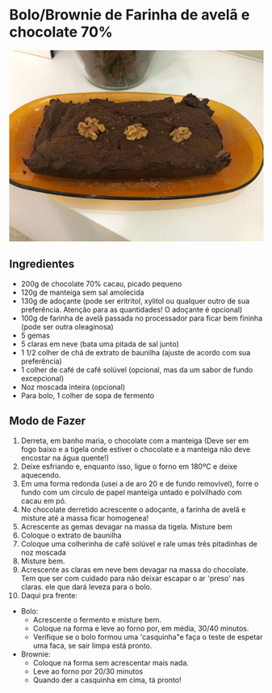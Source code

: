 # Bolo/Brownie de Farinha de avelã e chocolate 70%

![Bolo/Brownie de Farinha de avelã e chocolate 70%](images/brownie-michelly.jpg)

## Ingredientes

* 200g de chocolate 70% cacau, picado pequeno
* 120g de manteiga sem sal amolecida
* 130g de adoçante (pode ser eritritol, xylitol ou qualquer outro de sua preferência. Atenção para as quantidades! O adoçante é opcional)
* 100g de farinha de avelã passada no processador para ficar bem fininha (pode ser outra oleaginosa)
* 5 gemas
* 5 claras em neve (bata uma pitada de sal junto)
* 1 1/2 colher de chá de extrato de baunilha (ajuste de acordo com sua preferência)
* 1 colher de café de café solúvel (opcional, mas da um sabor de fundo excepcional)
* Noz moscada inteira (opcional)
* Para bolo, 1 colher de sopa de fermento

## Modo de Fazer

1. Derreta, em banho maria, o chocolate com a manteiga (Deve ser em fogo baixo e a tigela onde estiver o chocolate e a manteiga não deve encostar na água quente!)
2. Deixe esfriando e, enquanto isso, ligue o forno em 180ºC e deixe aquecendo. 
3. Em uma forma redonda (usei a de aro 20 e de fundo removível), forre o fundo com um círculo de papel manteiga untado e polvilhado com cacau em pó.
4. No chocolate derretido acrescente o adoçante, a farinha de avelã e misture até a massa ficar homogenea! 
5. Acrescente as gemas devagar na massa da tigela. Misture bem
6. Coloque o extrato de baunilha
7. Coloque uma colherinha de café solúvel e rale umas três pitadinhas de noz moscada
8. Misture bem.
9. Acrescente as claras em neve bem devagar na massa do chocolate. Tem que ser com cuidado para não deixar escapar o ar 'preso' nas claras. ele que dará leveza para o bolo.
10. Daqui pra frente:
  * Bolo: 
    * Acrescente o fermento e misture bem.
    * Coloque na forma e leve ao forno por, em média, 30/40 minutos.
    * Verifique se o bolo formou uma 'casquinha"e faça o teste de espetar uma faca, se sair limpa está pronto.
  * Brownie: 
    * Coloque na forma sem acrescentar mais nada. 
    * Leve ao forno por 20/30 minutos
    * Quando der a casquinha em cima, tá pronto!
